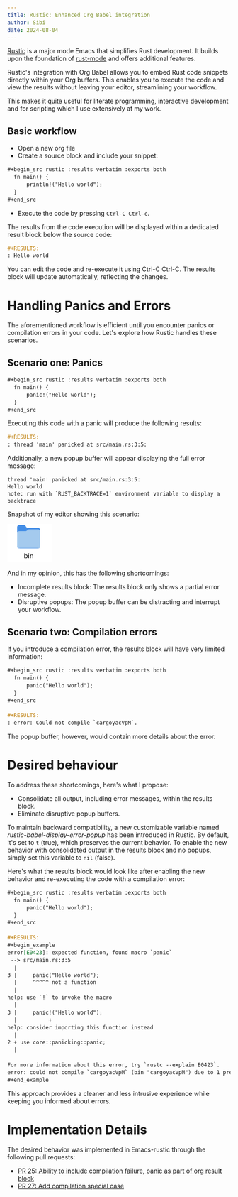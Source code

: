 ```yaml
---
title: Rustic: Enhanced Org Babel integration
author: Sibi
date: 2024-08-04
---
```


[Rustic](https://github.com/emacs-rustic/rustic) is a major mode Emacs that simplifies Rust development. It
builds upon the foundation of [rust-mode](https://github.com/rust-lang/rust-mode) and offers additional
features.

Rustic's integration with Org Babel allows you to embed Rust code
snippets directly within your Org buffers. This enables you to execute
the code and view the results without leaving your editor,
streamlining your workflow.

This makes it quite useful for literate programming, interactive
development and for scripting which I use extensively at my work.

## Basic workflow

- Open a new org file
- Create a source block and include your snippet:

``` org
#+begin_src rustic :results verbatim :exports both
  fn main() {
      println!("Hello world");
  }
#+end_src
```

- Execute the code by pressing `Ctrl-C Ctrl-c`.

The results from the code execution will be displayed within a
dedicated result block below the source code:

``` org
#+RESULTS:
: Hello world
```

You can edit the code and re-execute it using Ctrl-C Ctrl-C. The
results block will update automatically, reflecting the changes.

# Handling Panics and Errors

The aforementioned workflow is efficient until you encounter panics or
compilation errors in your code. Let's explore how Rustic handles
these scenarios.

## Scenario one: Panics

``` org
#+begin_src rustic :results verbatim :exports both
  fn main() {
      panic!("Hello world");
  }
#+end_src
```

Executing this code with a panic will produce the following results:

``` org
#+RESULTS:
: thread 'main' panicked at src/main.rs:3:5:
```

Additionally, a new popup buffer will appear displaying the full error
message:

``` shellsession
thread 'main' panicked at src/main.rs:3:5:
Hello world
note: run with `RUST_BACKTRACE=1` environment variable to display a backtrace
```

Snapshot of my editor showing this scenario:

![](../images/posts/fixed_icon.png)

And in my opinion, this has the following shortcomings:

- Incomplete results block: The results block only shows a partial
  error message.
- Disruptive popups: The popup buffer can be distracting and interrupt
  your workflow.

## Scenario two: Compilation errors

If you introduce a compilation error, the results block will have very
limited information:

``` org
#+begin_src rustic :results verbatim :exports both
  fn main() {
      panic("Hello world");
  }
#+end_src

#+RESULTS:
: error: Could not compile `cargoyacVpM`.
```

The popup buffer, however, would contain more details about the error.

# Desired behaviour

To address these shortcomings, here's what I propose:

- Consolidate all output, including error messages, within the results
  block.
- Eliminate disruptive popup buffers.

To maintain backward compatibility, a new customizable variable named
*rustic-babel-display-error-popup* has been introduced in Rustic. By
default, it's set to `t` (true), which preserves the current
behavior. To enable the new behavior with consolidated output in the
results block and no popups, simply set this variable to `nil` (false).

Here's what the results block would look like after enabling the new
behavior and re-executing the code with a compilation error:

``` org
#+begin_src rustic :results verbatim :exports both
  fn main() {
      panic("Hello world");
  }
#+end_src

#+RESULTS:
#+begin_example
error[E0423]: expected function, found macro `panic`
 --> src/main.rs:3:5
  |
3 |     panic("Hello world");
  |     ^^^^^ not a function
  |
help: use `!` to invoke the macro
  |
3 |     panic!("Hello world");
  |          +
help: consider importing this function instead
  |
2 + use core::panicking::panic;
  |

For more information about this error, try `rustc --explain E0423`.
error: could not compile `cargoyacVpM` (bin "cargoyacVpM") due to 1 previous error
#+end_example
```

This approach provides a cleaner and less intrusive experience while
keeping you informed about errors.

# Implementation Details

The desired behavior was implemented in Emacs-rustic through the
following pull requests:

- [PR 25: Ability to include compilation failure, panic as part of org result block](https://github.com/emacs-rustic/rustic/pull/25)
- [PR 27: Add compilation special case](https://github.com/emacs-rustic/rustic/pull/27)
